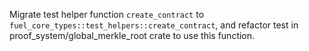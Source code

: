 Migrate test helper function `create_contract` to `fuel_core_types::test_helpers::create_contract`, and refactor test in proof_system/global_merkle_root crate to use this function.
